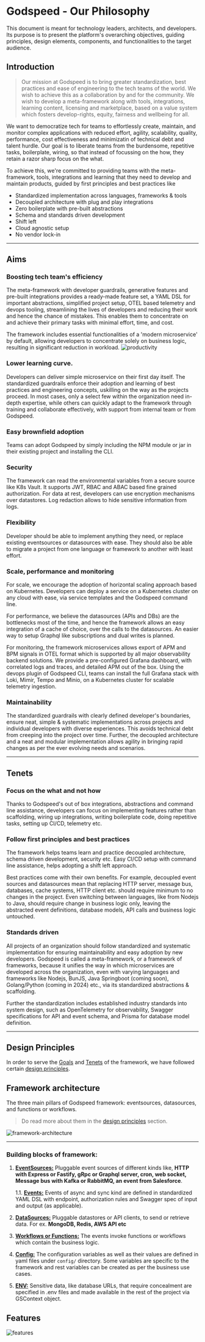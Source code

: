 # Godspeed - Our Philosophy

This document is meant for technology leaders, architects, and developers. Its purpose is to present the platform's overarching objectives, guiding principles, design elements, components, and functionalities to the target audience.

## Introduction
> Our mission at Godspeed is to bring greater standardization, best practices and ease of engineering to the tech teams of the world. We wish to achieve this as a collaboration by and for the community.  We wish to develop a meta-framework along with tools, integrations, learning content, licensing and marketplace, based on a value system which fosters develop-rights, equity, fairness and wellbeing for all. 

We want to democratize tech for teams to effortlessly create, maintain, and monitor complex applications with reduced effort, agility, scalability, quality, performance, cost effectiveness and minimizatin of technical debt and talent hurdle. Our goal is to liberate teams from the burdensome, repetitive tasks, boilerplate, wiring, so that instead of focussing on the how, they retain a razor sharp focus on the what.

To achieve this, we're committed to providing teams with the meta-framework, tools, integrations and learning that they need to develop and maintain products, guided by first principles and best practices like
* Standardized implementation across languages, frameworks & tools
* Decoupled architecture with plug and play integrations
* Zero boilerplate with pre-built abstractions
* Schema and standards driven development
* Shift left
* Cloud agnostic setup
* No vendor lock-in

---

## Aims

### Boosting tech team's efficiency

The meta-framework with developer guardrails, generative features and pre-built integrations provides a ready-made feature set, a YAML DSL for important abstractions, simplified project setup, OTEL based telemetry and devops tooling, streamlining the lives of developers and reducing their work and hence the chance of mistakes. This enables them to concentrate on and achieve their primary tasks with minimal effort, time, and cost.

The framework includes essential functionalities of a 'modern microservice' by default, allowing developers to concentrate solely on business logic, resulting in significant reduction in workload.
![productivity](/img/productivity.png)


### Lower learning curve.

Developers can deliver simple microservice on their first day itself. The standardized guardrails enforce their adoption and learning of best practices and engineering concepts, uskilling on the way as the projects proceed. In most cases, only a select few within the organization need in-depth expertise, while others can quickly adapt to the framework through training and collaborate effectively, with support from internal team or from Godspeed.

### Easy brownfield adoption
Teams can adopt Godspeed by simply including the NPM module or jar in their existing project and installing the CLI. 

### Security

The framework can read the environmental variables from a secure source like K8s Vault. It supports JWT, RBAC and ABAC based fine grained authorization. For data at rest, developers can use encryption mechanisms over datastores. Log redaction allows to hide sensitive information from logs.

### Flexibility
Developer should be able to implement anything they need, or replace existing eventsources or datasources with ease. They should also be able to migrate a project from one language or framework to another with least effort.

### Scale, performance and monitoring
For scale, we encourage the adoption of horizontal scaling approach based on Kubernetes. Developers can deploy a service on a Kubernetes cluster on any cloud with ease, via service templates and the Godspeed command line.

For performance, we believe the datasources (APIs and DBs) are the bottlenecks most of the time, and hence the framework allows an easy integration of a cache of choice, over the calls to the datasources. An easier way to setup Graphql like subscriptions and dual writes is planned.

For monitoring, the framework microservices allows export of APM and BPM signals in OTEL format which is supported by all major observability backend solutions. We provide a pre-configured Grafana dashboard, with correlated logs and traces, and detailed APM out of the box. Using the devops plugin of Godspeed CLI, teams can install the full Grafana stack with Loki, Mimir, Tempo and Minio, on a Kubernetes cluster for scalable telemetry ingestion.

### Maintainability
The standardized guardrails with clearly defined developer's boundaries, ensure neat, simple & systematic implementations across projects and individual developers with diverse experiences. This avoids technical debt from creeping into the project over time. Further, the decoupled architecture and a neat and modular implementation allows agility in bringing rapid changes as per the ever evolving needs and scenarios.


---

## Tenets

### Focus on the what and not how

Thanks to Godspeed's out of box integrations, abstractions and command line assistance, developers can focus on implementing features rather than scaffolding, wiring up integrations, writing boilerplate code, doing repetitive tasks, setting up CI/CD, telemetry etc. 

### Follow first principles and best practices
The framework helps teams learn and practice decoupled architecture, schema driven development, security etc. Easy CI/CD setup with command line assistance, helps adopting a shift left approach.

Best practices come with their own benefits. For example, decoupled event sources and datasources mean that replacing HTTP server, message bus, databases, cache systems, HTTP client etc. should require minimum to no changes in the project. Even switching between languages, like from Nodejs to Java, should require change in business logic only, leaving the abstracted event definitions, database models, API calls and business logic untouched.

### Standards driven
All projects of an organization should follow standardized and systematic implementation for ensuring maintainability and easy adoption by new developers.
Godspeed is called a meta-framework, or a framework of frameworks, because it unifies the way in which microservices are developed across the organization, even with varying languages and frameworks like Nodejs, BunJS, Java Springboot (coming soon), Golang/Python (coming in 2024) etc., via its standardized abstractions & scaffolding. 

Further the standardization includes established industry standards into system design, such as OpenTelemetry for observability, Swagger specifications for API and event schema, and Prisma for database model definition.

---

## Design Principles

In order to serve the [Goals](#aims) and [Tenets](#tenets) of the framework, we have followed certain [design principles](/docs/framework_intro).

## Framework architecture

The three main pillars of Godspeed framework: eventsources, datasources, and functions or workflows. 

> Do read more about them in the [design principles](/docs/framework_intro#three-fundamental-abstractions) section.

![framework-architecture](/img/framework-architecture.png)

---

### Building blocks of framework:

1. [**EventSources:**](/docs/event_sources/overview.md) Pluggable event sources of different kinds like, **HTTP with Express or Fastify, gRpc or Graphql server, cron, web socket, Message bus with Kafka or RabbitMQ, an event from Salesforce**.

    1.1. [**Events:**](/docs/events/overview.md) Events of async and sync kind are defined in standardized YAML DSL with endpoint, authorization rules and Swagger spec of input and output (as applicable). 

2. [**DataSources:**](/docs/data_sources/overview.md) Pluggable datastores or API clients, to send or retrieve data. For ex. **MongoDB, Redis, AWS API etc**

3. [**Workflows or Functions:**](/docs/workflows/overview.md) The events invoke functions or workflows which contain the business logic.

4. [**Config:**](#building-blocks-of-framework) The configuration variables as well as their values are defined in yaml files under `config/` directory. Some variables are specific to the framework and rest variables can be created as per the business use cases.

5. [**ENV:**](#building-blocks-of-framework) Sensitive data, like database URLs, that require concealment are specified in .env files and made available in the rest of the project via GSContext object.

## Features
![features](/img/features.png)